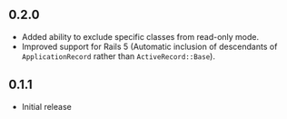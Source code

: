 ## 0.2.0
 - Added ability to exclude specific classes from read-only mode.
 - Improved support for Rails 5 (Automatic inclusion of descendants of `ApplicationRecord` rather than `ActiveRecord::Base`).
## 0.1.1
 - Initial release